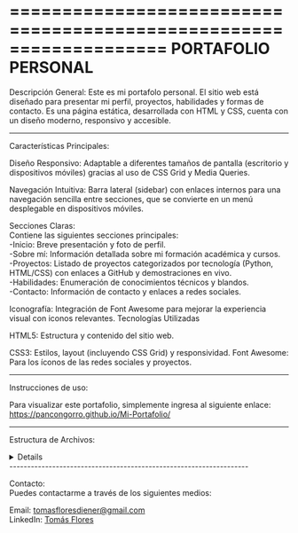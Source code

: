 ===================================================================
                        PORTAFOLIO PERSONAL
===================================================================

Descripción General:
Este es mi portafolo personal. El sitio web está diseñado para presentar mi perfil, proyectos, habilidades y formas de contacto. Es una página estática, desarrollada con HTML y CSS, cuenta con un diseño moderno, responsivo y accesible.

-------------------------------------------------------------------

Características Principales:

Diseño Responsivo: Adaptable a diferentes tamaños de pantalla (escritorio y dispositivos móviles) gracias al uso de CSS Grid y Media Queries.

Navegación Intuitiva: Barra lateral (sidebar) con enlaces internos para una navegación sencilla entre secciones, que se convierte en un menú desplegable en dispositivos móviles.

Secciones Claras: <br>
Contiene las siguientes secciones principales:<br>
-Inicio: Breve presentación y foto de perfil.<br>
-Sobre mí: Información detallada sobre mi formación académica y cursos.<br>
-Proyectos: Listado de proyectos categorizados por tecnología (Python, HTML/CSS) con enlaces a GitHub y demostraciones en vivo.<br>
-Habilidades: Enumeración de conocimientos técnicos y blandos.<br>
-Contacto: Información de contacto y enlaces a redes sociales.<br>

Iconografía: Integración de Font Awesome para mejorar la experiencia visual con iconos relevantes.
Tecnologías Utilizadas

HTML5: Estructura y contenido del sitio web.

CSS3: Estilos, layout (incluyendo CSS Grid) y responsividad.
Font Awesome: Para los íconos de las redes sociales y proyectos.

-------------------------------------------------------------------

Instrucciones de uso:

Para visualizar este portafolio, simplemente ingresa al siguiente enlace: https://pancongorro.github.io/Mi-Portafolio/

-------------------------------------------------------------------

Estructura de Archivos:
<details>
├── index.html <br>
├── css/ <br>
│    └── style.css <br>
└── assets/ <br>
&nbsp;&nbsp;   └── img/ <br>
&nbsp;&nbsp;&nbsp;&nbsp;&nbsp;└── TomasFlores.jpg 
</details>
-------------------------------------------------------------------

Contacto:<br>
Puedes contactarme a través de los siguientes medios:

Email: tomasfloresdiener@gmail.com<br>
LinkedIn: [Tomás Flores](https://www.linkedin.com/in/tomás-flores-3a8516266/)
